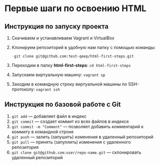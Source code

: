 # Первые шаги по освоению HTML

## Инструкция по запуску проекта

1. Скачиваем и устанавливаем Vagrant и VirtualBox
1. Клонируем репозиторий в удобную нам папку с помощью команды:

        git clone git@github.com:test-qeep/html-first-steps.git
    
1. Переходим в папку **html-first-steps**: `cd html-first-steps`
1. Запускаем виртуальную машину: `vagrant up`
1. Заходим в командную строку виртуальной машины по SSH-протоколу: `vagrant ssh`

## Инструкция по базовой работе с Git

1. `git add` — добавляет файл в индекс
1. `git commit` — создает коммит из всех файлов в индексе
1. `git commit -m "Comment"` — позволяет добавить комментарий к коммиту в командной строке
1. `git push` — залить (запушить) изменения в удаленный репозиторий
1. `git pull` — принять (запуллить) изменения с удаленного репозитория
1. `git clone git@github.com:user/repo-name.git` — склонировать удаленный репозиторий